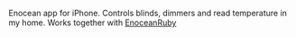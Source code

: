 Enocean app for iPhone. Controls blinds, dimmers and read temperature in my home. Works together with [EnoceanRuby](https://github.com/iUtvikler/EnoceanRuby)